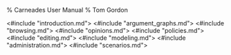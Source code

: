 % Carneades User Manual
% Tom Gordon

<#include "introduction.md">
<#include "argument_graphs.md">
<#include "browsing.md">
<#include "opinions.md">
<#include "policies.md">
<#include "editing.md">
<#include "modeling.md">
<#include "administration.md">
<#include "scenarios.md">



